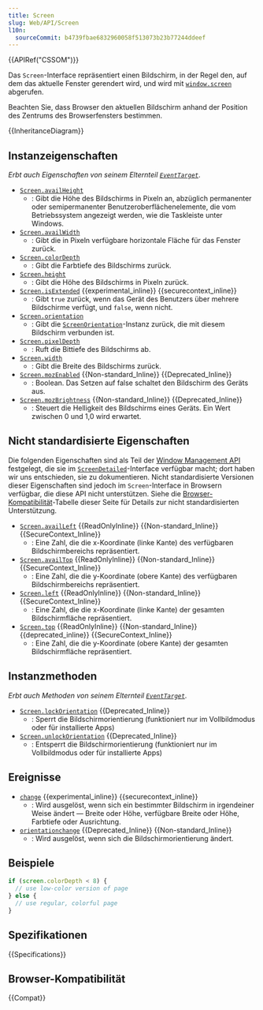 ```yaml
---
title: Screen
slug: Web/API/Screen
l10n:
  sourceCommit: b4739fbae6832960058f513073b23b77244ddeef
---
```


{{APIRef("CSSOM")}}

Das `Screen`-Interface repräsentiert einen Bildschirm, in der Regel den, auf dem das aktuelle Fenster gerendert wird, und wird mit [`window.screen`](/de/docs/Web/API/Window/screen) abgerufen.

Beachten Sie, dass Browser den aktuellen Bildschirm anhand der Position des Zentrums des Browserfensters bestimmen.

{{InheritanceDiagram}}

## Instanzeigenschaften

_Erbt auch Eigenschaften von seinem Elternteil [`EventTarget`](/de/docs/Web/API/EventTarget)_.

- [`Screen.availHeight`](/de/docs/Web/API/Screen/availHeight)
  - : Gibt die Höhe des Bildschirms in Pixeln an, abzüglich permanenter oder semipermanenter Benutzeroberflächenelemente, die vom Betriebssystem angezeigt werden, wie die Taskleiste unter Windows.
- [`Screen.availWidth`](/de/docs/Web/API/Screen/availWidth)
  - : Gibt die in Pixeln verfügbare horizontale Fläche für das Fenster zurück.
- [`Screen.colorDepth`](/de/docs/Web/API/Screen/colorDepth)
  - : Gibt die Farbtiefe des Bildschirms zurück.
- [`Screen.height`](/de/docs/Web/API/Screen/height)
  - : Gibt die Höhe des Bildschirms in Pixeln zurück.
- [`Screen.isExtended`](/de/docs/Web/API/Screen/isExtended) {{experimental_inline}} {{securecontext_inline}}
  - : Gibt `true` zurück, wenn das Gerät des Benutzers über mehrere Bildschirme verfügt, und `false`, wenn nicht.
- [`Screen.orientation`](/de/docs/Web/API/Screen/orientation)
  - : Gibt die [`ScreenOrientation`](/de/docs/Web/API/ScreenOrientation)-Instanz zurück, die mit diesem Bildschirm verbunden ist.
- [`Screen.pixelDepth`](/de/docs/Web/API/Screen/pixelDepth)
  - : Ruft die Bittiefe des Bildschirms ab.
- [`Screen.width`](/de/docs/Web/API/Screen/width)
  - : Gibt die Breite des Bildschirms zurück.
- [`Screen.mozEnabled`](/de/docs/Web/API/Screen/mozEnabled) {{Non-standard_Inline}} {{Deprecated_Inline}}
  - : Boolean. Das Setzen auf false schaltet den Bildschirm des Geräts aus.
- [`Screen.mozBrightness`](/de/docs/Web/API/Screen/mozBrightness) {{Non-standard_Inline}} {{Deprecated_Inline}}
  - : Steuert die Helligkeit des Bildschirms eines Geräts. Ein Wert zwischen 0 und 1,0 wird erwartet.

## Nicht standardisierte Eigenschaften

Die folgenden Eigenschaften sind als Teil der [Window Management API](/de/docs/Web/API/Window_Management_API) festgelegt, die sie im [`ScreenDetailed`](/de/docs/Web/API/ScreenDetailed)-Interface verfügbar macht; dort haben wir uns entschieden, sie zu dokumentieren. Nicht standardisierte Versionen dieser Eigenschaften sind jedoch im `Screen`-Interface in Browsern verfügbar, die diese API nicht unterstützen. Siehe die [Browser-Kompatibilität](#browser-kompatibilität)-Tabelle dieser Seite für Details zur nicht standardisierten Unterstützung.

- [`Screen.availLeft`](/de/docs/Web/API/ScreenDetailed/availLeft) {{ReadOnlyInline}} {{Non-standard_Inline}} {{SecureContext_Inline}}
  - : Eine Zahl, die die x-Koordinate (linke Kante) des verfügbaren Bildschirmbereichs repräsentiert.
- [`Screen.availTop`](/de/docs/Web/API/ScreenDetailed/availTop) {{ReadOnlyInline}} {{Non-standard_Inline}} {{SecureContext_Inline}}
  - : Eine Zahl, die die y-Koordinate (obere Kante) des verfügbaren Bildschirmbereichs repräsentiert.
- [`Screen.left`](/de/docs/Web/API/ScreenDetailed/left) {{ReadOnlyInline}} {{Non-standard_Inline}} {{SecureContext_Inline}}
  - : Eine Zahl, die die x-Koordinate (linke Kante) der gesamten Bildschirmfläche repräsentiert.
- [`Screen.top`](/de/docs/Web/API/ScreenDetailed/top) {{ReadOnlyInline}} {{Non-standard_Inline}} {{deprecated_inline}} {{SecureContext_Inline}}
  - : Eine Zahl, die die y-Koordinate (obere Kante) der gesamten Bildschirmfläche repräsentiert.

## Instanzmethoden

_Erbt auch Methoden von seinem Elternteil [`EventTarget`](/de/docs/Web/API/EventTarget)_.

- [`Screen.lockOrientation`](/de/docs/Web/API/Screen/lockOrientation) {{Deprecated_Inline}}
  - : Sperrt die Bildschirmorientierung (funktioniert nur im Vollbildmodus oder für installierte Apps)
- [`Screen.unlockOrientation`](/de/docs/Web/API/Screen/unlockOrientation) {{Deprecated_Inline}}
  - : Entsperrt die Bildschirmorientierung (funktioniert nur im Vollbildmodus oder für installierte Apps)

## Ereignisse

- [`change`](/de/docs/Web/API/Screen/change_event) {{experimental_inline}} {{securecontext_inline}}
  - : Wird ausgelöst, wenn sich ein bestimmter Bildschirm in irgendeiner Weise ändert — Breite oder Höhe, verfügbare Breite oder Höhe, Farbtiefe oder Ausrichtung.
- [`orientationchange`](/de/docs/Web/API/Screen/orientationchange_event) {{Deprecated_Inline}} {{Non-standard_Inline}}
  - : Wird ausgelöst, wenn sich die Bildschirmorientierung ändert.

## Beispiele

```js
if (screen.colorDepth < 8) {
  // use low-color version of page
} else {
  // use regular, colorful page
}
```

## Spezifikationen

{{Specifications}}

## Browser-Kompatibilität

{{Compat}}
